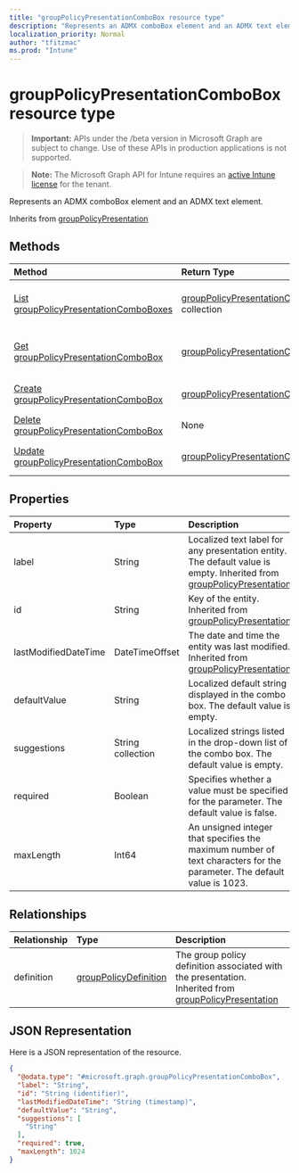 ```yaml
---
title: "groupPolicyPresentationComboBox resource type"
description: "Represents an ADMX comboBox element and an ADMX text element."
localization_priority: Normal
author: "tfitzmac"
ms.prod: "Intune"
---
```


# groupPolicyPresentationComboBox resource type

> **Important:** APIs under the /beta version in Microsoft Graph are subject to change. Use of these APIs in production applications is not supported.

> **Note:** The Microsoft Graph API for Intune requires an [active Intune license](https://go.microsoft.com/fwlink/?linkid=839381) for the tenant.

Represents an ADMX comboBox element and an ADMX text element.


Inherits from [groupPolicyPresentation](../resources/intune-grouppolicy-grouppolicypresentation.md)

## Methods
|Method|Return Type|Description|
|:---|:---|:---|
|[List groupPolicyPresentationComboBoxes](../api/intune-grouppolicy-grouppolicypresentationcombobox-list.md)|[groupPolicyPresentationComboBox](../resources/intune-grouppolicy-grouppolicypresentationcombobox.md) collection|List properties and relationships of the [groupPolicyPresentationComboBox](../resources/intune-grouppolicy-grouppolicypresentationcombobox.md) objects.|
|[Get groupPolicyPresentationComboBox](../api/intune-grouppolicy-grouppolicypresentationcombobox-get.md)|[groupPolicyPresentationComboBox](../resources/intune-grouppolicy-grouppolicypresentationcombobox.md)|Read properties and relationships of the [groupPolicyPresentationComboBox](../resources/intune-grouppolicy-grouppolicypresentationcombobox.md) object.|
|[Create groupPolicyPresentationComboBox](../api/intune-grouppolicy-grouppolicypresentationcombobox-create.md)|[groupPolicyPresentationComboBox](../resources/intune-grouppolicy-grouppolicypresentationcombobox.md)|Create a new [groupPolicyPresentationComboBox](../resources/intune-grouppolicy-grouppolicypresentationcombobox.md) object.|
|[Delete groupPolicyPresentationComboBox](../api/intune-grouppolicy-grouppolicypresentationcombobox-delete.md)|None|Deletes a [groupPolicyPresentationComboBox](../resources/intune-grouppolicy-grouppolicypresentationcombobox.md).|
|[Update groupPolicyPresentationComboBox](../api/intune-grouppolicy-grouppolicypresentationcombobox-update.md)|[groupPolicyPresentationComboBox](../resources/intune-grouppolicy-grouppolicypresentationcombobox.md)|Update the properties of a [groupPolicyPresentationComboBox](../resources/intune-grouppolicy-grouppolicypresentationcombobox.md) object.|

## Properties
|Property|Type|Description|
|:---|:---|:---|
|label|String|Localized text label for any presentation entity. The default value is empty. Inherited from [groupPolicyPresentation](../resources/intune-grouppolicy-grouppolicypresentation.md)|
|id|String|Key of the entity. Inherited from [groupPolicyPresentation](../resources/intune-grouppolicy-grouppolicypresentation.md)|
|lastModifiedDateTime|DateTimeOffset|The date and time the entity was last modified. Inherited from [groupPolicyPresentation](../resources/intune-grouppolicy-grouppolicypresentation.md)|
|defaultValue|String|Localized default string displayed in the combo box. The default value is empty.|
|suggestions|String collection|Localized strings listed in the drop-down list of the combo box. The default value is empty.|
|required|Boolean|Specifies whether a value must be specified for the parameter. The default value is false.|
|maxLength|Int64|An unsigned integer that specifies the maximum number of text characters for the parameter. The default value is 1023.|

## Relationships
|Relationship|Type|Description|
|:---|:---|:---|
|definition|[groupPolicyDefinition](../resources/intune-grouppolicy-grouppolicydefinition.md)|The group policy definition associated with the presentation. Inherited from [groupPolicyPresentation](../resources/intune-grouppolicy-grouppolicypresentation.md)|

## JSON Representation
Here is a JSON representation of the resource.
<!-- {
  "blockType": "resource",
  "keyProperty": "id",
  "@odata.type": "microsoft.graph.groupPolicyPresentationComboBox"
}
-->
``` json
{
  "@odata.type": "#microsoft.graph.groupPolicyPresentationComboBox",
  "label": "String",
  "id": "String (identifier)",
  "lastModifiedDateTime": "String (timestamp)",
  "defaultValue": "String",
  "suggestions": [
    "String"
  ],
  "required": true,
  "maxLength": 1024
}
```




